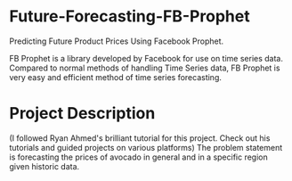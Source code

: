 # Future-Forecasting-FB-Prophet
 Predicting Future Product Prices Using Facebook Prophet.  

 FB Prophet is a library developed by Facebook for use on time series data. Compared to normal methods of handling Time Series data, FB Prophet is very easy and efficient method of time series forecasting.

 # Project Description
(I followed Ryan Ahmed's brilliant tutorial for this project. Check out his tutorials and guided projects on various platforms)
The problem statement is forecasting the prices of avocado in general and in a specific region given historic data.


